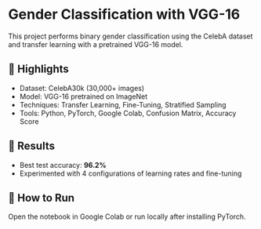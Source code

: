 # Gender Classification with VGG-16

This project performs binary gender classification using the CelebA dataset and transfer learning with a pretrained VGG-16 model.

## 📌 Highlights
- Dataset: CelebA30k (30,000+ images)
- Model: VGG-16 pretrained on ImageNet
- Techniques: Transfer Learning, Fine-Tuning, Stratified Sampling
- Tools: Python, PyTorch, Google Colab, Confusion Matrix, Accuracy Score

## 🧪 Results
- Best test accuracy: **96.2%**
- Experimented with 4 configurations of learning rates and fine-tuning

## 🔧 How to Run
Open the notebook in Google Colab or run locally after installing PyTorch.

